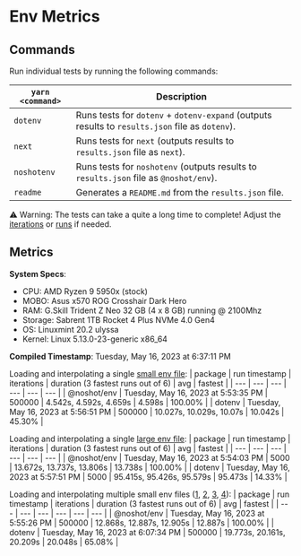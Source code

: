 # Env Metrics

## Commands

Run individual tests by running the following commands:

| `yarn <command>` | Description                                                                                     |
| ---------------- | ----------------------------------------------------------------------------------------------- |
| `dotenv`         | Runs tests for `dotenv` + `dotenv-expand` (outputs results to `results.json` file as `dotenv`). |
| `next`           | Runs tests for `next` (outputs results to `results.json` file as `next`).                       |
| `noshotenv`      | Runs tests for `noshotenv` (outputs results to `results.json` file as `@noshot/env`).           |
| `readme`         | Generates a `README.md` from the `results.json` file.                                           |

⚠️ Warning: The tests can take a quite a long time to complete! Adjust the [iterations](https://github.com/no-shot/env-metrics/blob/main/config/iterationsConfig.js) or [runs](https://github.com/no-shot/env-metrics/blob/main/config/runsConfig.js) if needed.


## Metrics

**System Specs**:

- CPU: AMD Ryzen 9 5950x (stock)
- MOBO: Asus x570 ROG Crosshair Dark Hero
- RAM: G.Skill Trident Z Neo 32 GB (4 x 8 GB) running @ 2100Mhz
- Storage: Sabrent 1TB Rocket 4 Plus NVMe 4.0 Gen4
- OS: Linuxmint 20.2 ulyssa
- Kernel: Linux 5.13.0-23-generic x86_64

**Compiled Timestamp**: Tuesday, May 16, 2023 at 6:37:11 PM

Loading and interpolating a single [small env file](https://github.com/no-shot/env-metrics/blob/main/.env):
| package | run timestamp | iterations | duration (3 fastest runs out of 6) | avg | fastest |
| --- | --- | --- | --- | --- | --- |
| @noshot/env | Tuesday, May 16, 2023 at 5:53:35 PM | 500000 | 4.542s, 4.592s, 4.659s | 4.598s | 100.00% |
| dotenv | Tuesday, May 16, 2023 at 5:56:51 PM | 500000 | 10.027s, 10.029s, 10.07s | 10.042s | 45.30% |

Loading and interpolating a single [large env file](https://github.com/no-shot/env-metrics/blob/main/.env.interp):
| package | run timestamp | iterations | duration (3 fastest runs out of 6) | avg | fastest |
| --- | --- | --- | --- | --- | --- |
| @noshot/env | Tuesday, May 16, 2023 at 5:54:03 PM | 5000 | 13.672s, 13.737s, 13.806s | 13.738s | 100.00% |
| dotenv | Tuesday, May 16, 2023 at 5:57:51 PM | 5000 | 95.415s, 95.426s, 95.579s | 95.473s | 14.33% |

Loading and interpolating multiple small env files ([1](https://github.com/no-shot/env-metrics/blob/main/.env), [2](https://github.com/no-shot/env-metrics/blob/main/.env.development), [3](https://github.com/no-shot/env-metrics/blob/main/.env.local), [4](https://github.com/no-shot/env-metrics/blob/main/.env.development.local)):
| package | run timestamp | iterations | duration (3 fastest runs out of 6) | avg | fastest |
| --- | --- | --- | --- | --- | --- |
| @noshot/env | Tuesday, May 16, 2023 at 5:55:26 PM | 500000 | 12.868s, 12.887s, 12.905s | 12.887s | 100.00% |
| dotenv | Tuesday, May 16, 2023 at 6:07:34 PM | 500000 | 19.773s, 20.161s, 20.209s | 20.048s | 65.08% |
